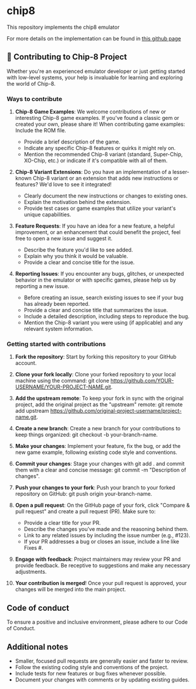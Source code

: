 # chip8
This repository implements the chip8 emulator

For more details on the implementation can be found in [this github page](https://bvbasavaraju.github.io/chip8/)

## 🤝 Contributing to Chip-8 Project
Whether you're an experienced emulator developer or just getting started with low-level systems, your help is invaluable for learning and exploring the world of Chip-8. 

### Ways to contribute
1. **Chip-8 Game Examples**: We welcome contributions of new or interesting Chip-8 game examples. If you've found a classic gem or created your own, please share it! When contributing game examples:
Include the ROM file.
    - Provide a brief description of the game.
    - Indicate any specific Chip-8 features or quirks it might rely on.
    - Mention the recommended Chip-8 variant (standard, Super-Chip, XO-Chip, etc.) or indicate if it's compatible with all of them.

2. **Chip-8 Variant Extensions**: Do you have an implementation of a lesser-known Chip-8 variant or an extension that adds new instructions or features? We'd love to see it integrated!
    - Clearly document the new instructions or changes to existing ones.
    - Explain the motivation behind the extension.
    - Provide test cases or game examples that utilize your variant's unique capabilities.

3. **Feature Requests**: If you have an idea for a new feature, a helpful improvement, or an enhancement that could benefit the project, feel free to open a new issue and suggest it.
    - Describe the feature you'd like to see added.
    - Explain why you think it would be valuable.
    - Provide a clear and concise title for the issue.

4. **Reporting Issues**: If you encounter any bugs, glitches, or unexpected behavior in the emulator or with specific games, please help us by reporting a new issue.
    -   Before creating an issue, search existing issues to see if your bug has already been reported.
    - Provide a clear and concise title that summarizes the issue.
    - Include a detailed description, including steps to reproduce the bug.
    - Mention the Chip-8 variant you were using (if applicable) and any relevant system information. 

### Getting started with contributions
1. **Fork the repository**: Start by forking this repository to your GitHub account.

2. **Clone your fork locally**: Clone your forked repository to your local machine using the command: git clone https://github.com/YOUR-USERNAME/YOUR-PROJECT-NAME.git.

3. **Add the upstream remote**: To keep your fork in sync with the original project, add the original project as the "upstream" remote: git remote add upstream https://github.com/original-project-username/project-name.git.

4. **Create a new branch**: Create a new branch for your contributions to keep things organized: git checkout -b your-branch-name.

5. **Make your changes**: Implement your feature, fix the bug, or add the new game example, following existing code style and conventions.

6. **Commit your changes**: Stage your changes with git add . and commit them with a clear and concise message: git commit -m "Description of changes".

7. **Push your changes to your fork**: Push your branch to your forked repository on GitHub: git push origin your-branch-name.

8. **Open a pull request**: On the GitHub page of your fork, click "Compare & pull request" and create a pull request (PR). Make sure to:
    - Provide a clear title for your PR.
    - Describe the changes you've made and the reasoning behind them.
    - Link to any related issues by including the issue number (e.g., #123).
    - If your PR addresses a bug or closes an issue, include a line like Fixes #<issue number>.

9. **Engage with feedback**: Project maintainers may review your PR and provide feedback. Be receptive to suggestions and make any necessary adjustments.

10. **Your contribution is merged**! Once your pull request is approved, your changes will be merged into the main project. 


## Code of conduct
To ensure a positive and inclusive environment, please adhere to our Code of Conduct. 

## Additional notes
- Smaller, focused pull requests are generally easier and faster to review.
- Follow the existing coding style and conventions of the project.
- Include tests for new features or bug fixes whenever possible.
- Document your changes with comments or by updating existing guides. 
